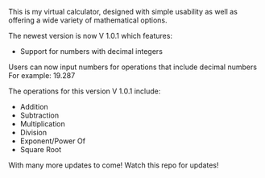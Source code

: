 This is my virtual calculator, designed with simple usability as well as offering a wide variety of mathematical options.

The newest version is now V 1.0.1 which features:
  - Support for numbers with decimal integers

Users can now input numbers for operations that include decimal numbers
For example:
19.287

The operations for this version V 1.0.1 include:
  - Addition
  - Subtraction
  - Multiplication
  - Division
  - Exponent/Power Of
  - Square Root

With many more updates to come! Watch this repo for updates!
